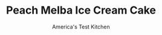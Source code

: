 ---
layout: ../../layouts/MarkdownPostLayout.astro
title: Peach Melba Ice Cream Cake
author: America's Test Kitchen
pubDate: 2023-03-15
description: "This cake is a frozen interpretation of the legendary French dessert Peach Melba."
image_url: https://res.cloudinary.com/hksqkdlah/image/upload/ar_1:1,c_fill,dpr_2.0,f_auto,fl_lossy.progressive.strip_profile,g_faces:auto,q_auto:low,w_344/7681_sfs-peachmelbaicecreamcake-3-276781
tags: ["Desserts or Baked Goods","Fruit","Fruit Desserts","Cakes","Great American Cakes"]
calories: 2167
protein: 2
carbohydrates: 39
fats: 
fiber: 1
ingredients: ["1 pint, raspberry sorbet","1 1/2 pounds, ripe peaches, peeled, pitted, and chopped","1/3 cup (2⅓ ounces), sugar","1 , raspberry jellyroll cake, cut into 3/4-inch-thick slices (see note)","2 pints, peach or vanilla ice cream"]
serves: 10
time: "1 hour, plus 30 minutes chilling and 1 hour freezing"
instructions: ["For the sorbet: Line 1-quart bowl with plastic wrap, letting ends of wrap overhang bowl. Scoop sorbet into large bowl and mash with wooden spoon until softened. Scrape sorbet into prepared 1-quart bowl and smooth top. Wrap with plastic wrap and freeze until firm, at least 3 hours.","For the peach puree: Cook peaches and sugar in large skillet over medium heat until peaches begin to break down and liquid has evaporated, about 8 minutes. Let cool slightly, then puree in food processor until smooth. Refrigerate until cold, about 30 minutes.","To assemble: Line 3-quart bowl with plastic wrap, letting ends of wrap overhang bowl. Line bowl with cake slices, packing gently to ensure there are no spaces between slices. Scoop ice cream into large bowl and mash with wooden spoon until softened. Stir in peach puree, then scrape into cake-lined bowl. Working quickly, unmold sorbet, discard plastic, and press into ice cream mixture until flush with level of ice cream. Wrap with plastic and freeze until completely firm, about 6 hours (or up to 1 week). Unmold and discard plastic. Let sit at room temperature for 5 minutes before slicing and serving."]
nutrition: ["234 mg Potassium","69 mg Phosphorus","71 mg Calcium","13 mg Magnesium","44 mg Sodium","5 g Fat","1 g Monounsaturated","16 mg Vitamin C","23 mg Cholesterol","3 g Saturated","1 g Fiber","5 µg Folate (food)","37 g Sugars","1 µg Vitamin K","92 g Water","39 g Carbs","5 µg Folate equivalent (total)","2 g Protein","73 µg Vitamin A","216 kcal Energy","17 g Sugars, added","2167 calories"]
notes: "This frozen interpretation of the legendary French dessert, peach Melba, combines fresh peach puree, ice cream, and raspberry sorbet with a decorative layer of sliced raspberry jellyroll cake. Use our Easy Jellyroll Cake recipe (related) or use your favorite recipe. If using a store-bough cake, buy one that is at least 10 inches long."
---